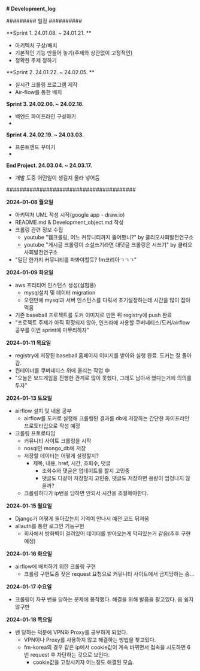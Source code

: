 **# Development_log**

######### 일정 ##########

**Sprint 1. 24.01.08. ~ 24.01.21. **
  - 아키텍처 구상/배치
  - 기본적인 기능 만들어 놓기(주제와 상관없이 고정적인)
  - 정확한 주제 정하기

**Sprint 2. 24.01.22. ~ 24.02.05. **
  - 실시간 크롤링 프로그램 제작
  - Air-flow를 통한 배치

**Sprint 3. 24.02.06. ~ 24.02.18.**
  - 백엔드 파이프라인 구성하기
  - 

**Sprint 4. 24.02.19. ~ 24.03.03.**
  - 프론트엔드 꾸미기
  -   
**End Project. 24.03.04. ~ 24.03.17.**
  - 개발 도중 어떤일이 생길지 몰라 넣어둠

#######################################

**2024-01-08 월요일**
- 아키텍처 UML 작성 시작(google app - draw.io)
- README.md & Development_object.md 작성
- 크롤링 관련 정보 수집
  - youtube "웹크롤링, 어느 커뮤니티까지 뚫어봤니?" by 클리오사회발전연구소
  - youtube "게시글 크롤링이 소설쓰기라면 대댓글 크롤링은 시쓰기" by 클리오사회발전연구소
- "일단 한가지 커뮤니티를 파봐야할듯? fm코리아ㄱㄱㄱ"


**2024-01-09 화요일**
- aws 프리티어 인스턴스 생성(실험용)
  - mysql설치 및 데이터 migration
  - 오랜만에 mysql과 서버 인스턴스를 다뤄서 초기설정하는데 시간을 많이 잡아먹음
- 기존 baseball 프로젝트를 도커 이미지로 만든 뒤 registry에 push 완료
- "프로젝트 주제가 아직 확정되지 않아, 인프라에 사용할 쿠버네티스/도커/airflow 공부를 이번 sprint에 마무리하자"


**2024-01-11 목요일**
- registry에 저장된 baseball 홈페이지 이미지를 받아와 실행 완료. 도커는 잘 돌아감.
- 컨테이너를 쿠버네티스 위에 올리는 작업 中
- "오늘은 보드게임을 진행한 관계로 많이 못했다, 그래도 남아서 했다는거에 의의를 두자"

**2024-01-13 토요일**
- airflow 설치 및 내용 공부
  - airflow를 도커로 실행해 크롤링된 결과를 db에 저장하는 간단한 파이프라인 프로토타입으로 작성 예정
- 크롤링 프토로타입
  - 커뮤니티 사이트 크롤링을 시작
  - nosql인 mongo_db에 저장
  - 저장할 데이터는 어떻게 설정할지?
    - 제목, 내용, href, 시간, 조회수, 댓글
      - 조회수와 댓글은 업데이트를 할지 고민중
      - 댓글도 다같이 저장할지 고민중, 댓글도 저장하면 용량이 엄청나지 않을까?
  - 크롤링하다가 ip밴을 당하면 안되서 시간을 조절해야한다.


**2024-01-15 월요일**
- Django가 어떻게 돌아갔는지 기억이 안나서 예전 코드 뒤져봄
- allauth를 통한 로그인 기능구현
  - 회사에서 방화벽이 걸려있어 데이터를 받아오는게 막혀있는거 같음(추후 구현예정)
 

**2024-01-16 화요일**
- airflow에 배치하기 위한 크롤링 구현
  - 크롤링 구현도중 잦은 request 요청으로 커뮤니티 사이트에서 금지당하는 중...
 
**2024-01-17 수요일** 
- 크롤링이 자꾸 밴을 당하는 문제에 봉착했다. 해결을 위해 발품을 팔고있다. 음 쉽지않구만

**2024-01-18 목요일** 
- 밴 당하는 덕분에 VPN와 Proxy를 공부하게 되었다.
  - VPN이나 Proxy를 사용하지 않고 해결하는 방법을 찾고있다.
  - fm-korea의 경우 같은 ip에서 cookie값이 계속 바뀌면서 접속을 시도하면 6번 request 후 차단하는 것으로 보인다.
    - cookie값을 고정시키자 어느정도 해결된 모습.
